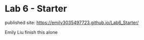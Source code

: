 # Lab 6 - Starter
published site: https://emily3035497723.github.io/Lab6_Starter/

Emily Liu finish this alone